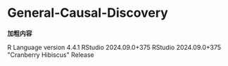 # General-Causal-Discovery



**加粗内容**

R Language version 4.4.1
RStudio 2024.09.0+375 RStudio 2024.09.0+375 "Cranberry Hibiscus" Release
